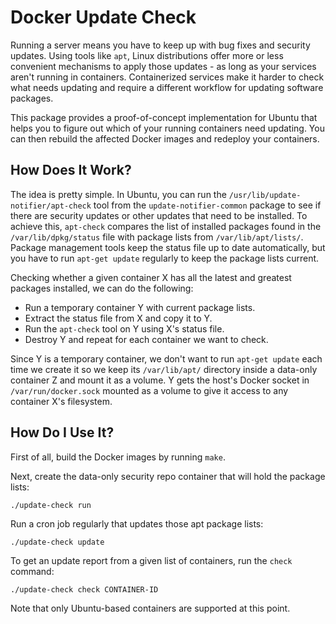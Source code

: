 Docker Update Check
===================

Running a server means you have to keep up with bug fixes and security
updates. Using tools like `apt`, Linux distributions offer more or less
convenient mechanisms to apply those updates - as long as your services
aren't running in containers. Containerized services make it harder to
check what needs updating and require a different workflow for updating
software packages.

This package provides a proof-of-concept implementation for Ubuntu that
helps you to figure out which of your running containers need updating.
You can then rebuild the affected Docker images and redeploy your
containers.


How Does It Work?
-----------------

The idea is pretty simple. In Ubuntu, you can run the
`/usr/lib/update-notifier/apt-check` tool from the `update-notifier-common`
package to see if there are security updates or other updates that need
to be installed. To achieve this, `apt-check` compares the list of
installed packages found in the `/var/lib/dpkg/status` file with package
lists from `/var/lib/apt/lists/`. Package management tools keep the status
file up to date automatically, but you have to run `apt-get update`
regularly to keep the package lists current.

Checking whether a given container X has all the latest and greatest
packages installed, we can do the following:

  * Run a temporary container Y with current package lists.
  * Extract the status file from X and copy it to Y.
  * Run the `apt-check` tool on Y using X's status file.
  * Destroy Y and repeat for each container we want to check.

Since Y is a temporary container, we don't want to run `apt-get update`
each time we create it so we keep its `/var/lib/apt/` directory inside
a data-only container Z and mount it as a volume. Y gets the host's Docker
socket in `/var/run/docker.sock` mounted as a volume to give it access to
any container X's filesystem.


How Do I Use It?
----------------

First of all, build the Docker images by running `make`.

Next, create the data-only security repo container that will hold the
package lists:

    ./update-check run

Run a cron job regularly that updates those apt package lists:

    ./update-check update

To get an update report from a given list of containers, run the `check`
command:

    ./update-check check CONTAINER-ID

Note that only Ubuntu-based containers are supported at this point.
